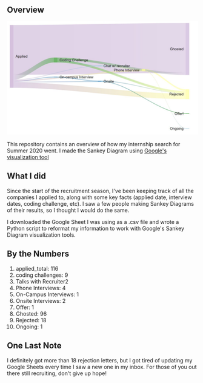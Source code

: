 ## Overview

![alt text](https://github.com/NakuraMino/Recruitment_Sankey_Diagram/blob/master/Sankey%20Diagram.JPG "sankey diagram")

This repository contains an overview of how my internship search for Summer 2020 went. I made the Sankey Diagram using [Google's visualization tool](https://developers.google.com/chart/interactive/docs/gallery/sankey)

## What I did 
Since the start of the recruitment season, I've been keeping track of  all the companies I applied to, along with some key facts (applied date, interview dates, coding challenge, etc). I saw a few people making Sankey Diagrams of their results, so I thought I would do the same. 

I downloaded the Google Sheet I was using as a .csv file and wrote a Python script to reformat my information to work with Google's Sankey Diagram visualization tools. 

## By the Numbers

1. applied_total: 116
2. coding challenges: 9
3. Talks with Recruiter2
4. Phone Interviews: 4
5. On-Campus Interviews: 1
6. Onsite Interviews: 2
7. Offer: 1
8. Ghosted: 96
9. Rejected: 18
10. Ongoing: 1

## One Last Note

I definitely got more than 18 rejection letters, but I got tired of updating my Google Sheets every time I saw a new one in my inbox. For those of you out there still recruiting, don't give up hope!
 
